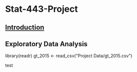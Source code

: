 # Stat-443-Project

## [Introduction](https://docs.google.com/document/d/1rgp1eXqbazhuiHMVWYs4lUz5CcCC-3WnqOC-b6eynNE/edit)

## Exploratory Data Analysis 

library(readr)
gt_2015 <- read_csv("Project Data/gt_2015.csv")

test